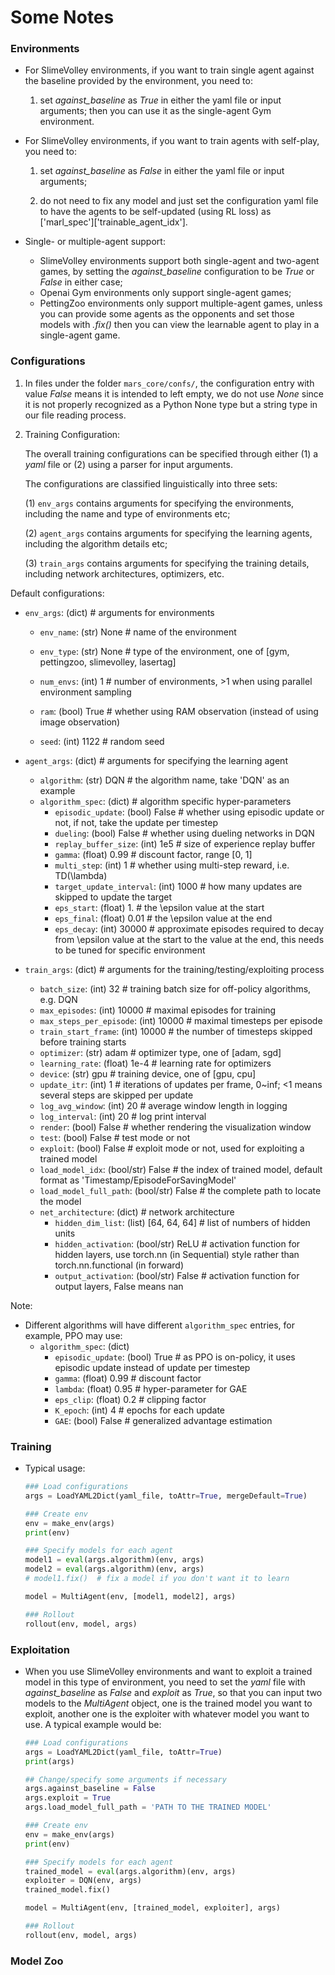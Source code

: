 # Some Notes

### Environments

* For SlimeVolley environments, if you want to train single agent against the baseline provided by the environment, you need to: 
  1. set *against_baseline* as *True* in either the yaml file or input arguments; then you can use it as the single-agent Gym environment.
  
* For SlimeVolley environments, if you want to train agents with self-play, you need to:

  1. set *against_baseline* as *False* in either the yaml file or input arguments;

  2. do not need to fix any model and just set the configuration yaml file to have the agents to be self-updated (using RL loss) as ['marl_spec']\['trainable_agent_idx'].

* Single- or multiple-agent support:
  * SlimeVolley environments support both single-agent and two-agent games, by setting the *against_baseline* configuration to be *True* or *False* in either case;
  * Openai Gym environments only support single-agent games;
  * PettingZoo environments only support multiple-agent games, unless you can provide some agents as the opponents and set those models with *.fix()* then you can view the learnable agent to play in a single-agent game. 

### Configurations

1. In files under the folder `mars_core/confs/`, the configuration entry with value *False* means it is intended to left empty, we do not use *None* since it is not properly recognized as a Python None type but a string type in our file reading process.

2. Training Configuration: 

   The overall training configurations can be specified through either (1) a *yaml* file or (2) using a parser for input arguments.  

   The configurations are classified linguistically into three sets: 

   (1) `env_args` contains arguments for specifying the environments, including the name and type of environments etc; 

   (2) `agent_args` contains arguments for specifying the learning agents, including the algorithm details etc; 

   (3) `train_args` contains arguments for specifying the training details, including network architectures, optimizers, etc. 

Default configurations:

* `env_args`: (dict) # arguments for environments

  * `env_name`: (str) None # name of the environment

  * `env_type`: (str) None # type of the environment, one of [gym, pettingzoo, slimevolley, lasertag]
  * `num_envs`: (int) 1 # number of environments, >1 when using parallel environment sampling
  * `ram`: (bool) True # whether using RAM observation (instead of using image observation)
  * `seed`: (int) 1122 # random seed

* `agent_args`: (dict) # arguments for specifying the learning agent
  * `algorithm`: (str) DQN # the algorithm name, take 'DQN' as an example
  * `algorithm_spec`: (dict) # algorithm specific hyper-parameters
    * `episodic_update`: (bool) False # whether using episodic update or not, if not, take the update per timestep
    * `dueling`: (bool) False # whether using dueling networks in DQN
    * `replay_buffer_size`: (int) 1e5 # size of experience replay buffer
    * `gamma`: (float) 0.99 # discount factor, range [0, 1]
    * `multi_step`: (int) 1 # whether using multi-step reward, i.e. TD(\lambda)
    * `target_update_interval`: (int) 1000 # how many updates are skipped to update the target
    * `eps_start`: (float) 1. # the \epsilon value at the start
    * `eps_final`: (float) 0.01 # the \epsilon value at the end
    * `eps_decay`: (int) 30000  # approximate episodes required to decay from \epsilon value at the start to the value at the end, this needs to be tuned for specific environment

* `train_args`: (dict) # arguments for the training/testing/exploiting process
  * `batch_size`: (int) 32 # training batch size for off-policy algorithms, e.g. DQN
  * `max_episodes`: (int) 10000 # maximal episodes for training
  * `max_steps_per_episode`: (int) 10000 # maximal timesteps per episode
  * `train_start_frame`: (int) 10000 # the number of timesteps skipped before training starts
  * `optimizer`: (str) adam # optimizer type, one of [adam, sgd]
  * `learning_rate`: (float) 1e-4 # learning rate for optimizers
  * `device`: (str) gpu # training device, one of [gpu, cpu]
  * `update_itr`: (int) 1  # iterations of updates per frame, 0~inf; <1 means several steps are skipped per update
  * `log_avg_window`: (int) 20 # average window length in logging
  * `log_interval`: (int) 20  # log print interval 
  * `render`: (bool) False # whether rendering the visualization window
  * `test`: (bool) False # test mode or not
  * `exploit`: (bool) False # exploit mode or not, used for exploiting a trained model
  * `load_model_idx`: (bool/str) False # the index of trained model, default format as 'Timestamp/EpisodeForSavingModel'
  * `load_model_full_path`: (bool/str) False # the complete path to locate the model
  * `net_architecture`: (dict) # network architecture
    * `hidden_dim_list`: (list) [64, 64, 64]  # list of numbers of hidden units
    * `hidden_activation`: (bool/str) ReLU  # activation function for hidden layers, use torch.nn (in Sequential) style rather than torch.nn.functional (in forward)
    * `output_activation`: (bool/str) False # activation function for output layers, False means nan

Note: 

* Different algorithms will have different `algorithm_spec` entries, for example, PPO may use:
  * `algorithm_spec`: (dict)
    * `episodic_update`: (bool) True  # as PPO is on-policy, it uses episodic update instead of update per timestep
    * `gamma`: (float) 0.99 # discount factor
    * `lambda`: (float) 0.95 # hyper-parameter for GAE
    * `eps_clip`: (float) 0.2 # clipping factor 
    * `K_epoch`: (int) 4  # epochs for each update
    * `GAE`: (bool) False  # generalized advantage estimation

### Training

* Typical usage:

  ````python
  ### Load configurations
  args = LoadYAML2Dict(yaml_file, toAttr=True, mergeDefault=True)
  
  ### Create env
  env = make_env(args)
  print(env)
  
  ### Specify models for each agent
  model1 = eval(args.algorithm)(env, args)
  model2 = eval(args.algorithm)(env, args)
  # model1.fix()  # fix a model if you don't want it to learn
  
  model = MultiAgent(env, [model1, model2], args)
  
  ### Rollout
  rollout(env, model, args)
  
  ````

  

### Exploitation

* When you use SlimeVolley environments and want to exploit a trained model in this type of environment, you need to set the *yaml* file with *against_baseline* as *False* and *exploit* as *True*, so that you can input two models to the *MultiAgent* object, one is the trained model you want to exploit, another one is the exploiter with whatever model you want to use. A typical example would be: 

  ```python
  ### Load configurations
  args = LoadYAML2Dict(yaml_file, toAttr=True)
  print(args)
  
  ## Change/specify some arguments if necessary
  args.against_baseline = False
  args.exploit = True
  args.load_model_full_path = 'PATH TO THE TRAINED MODEL'
  
  ### Create env
  env = make_env(args)
  print(env)
  
  ### Specify models for each agent
  trained_model = eval(args.algorithm)(env, args)
  exploiter = DQN(env, args)
  trained_model.fix()
  
  model = MultiAgent(env, [trained_model, exploiter], args)
  
  ### Rollout
  rollout(env, model, args)
  ```
  
   

### Model Zoo

